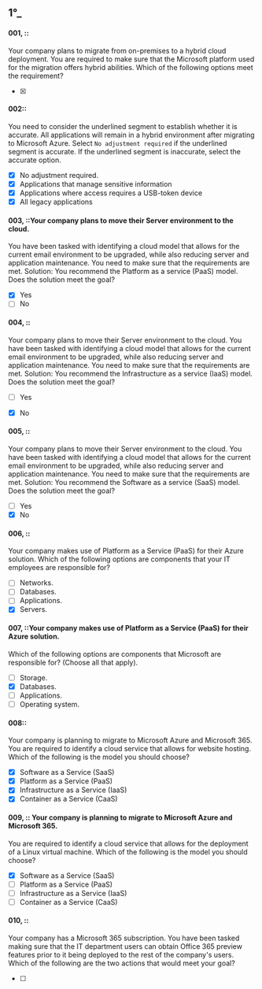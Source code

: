 ##   1°_


#### 001, ::
Your company plans to migrate from on-premises to a hybrid cloud deployment.
You are required to make sure that the Microsoft platform used for the migration offers hybrid abilities.
Which of the following options meet the requirement?

- [x] 

#### 002::
You need to consider the underlined segment to establish whether it is accurate.
All applications will remain in a hybrid environment after migrating to Microsoft Azure.
Select `No adjustment required` if the underlined segment is accurate. If the underlined segment is inaccurate, select the accurate option.

- [x] No adjustment required. 
- [x] Applications that manage sensitive information
- [x] Applications where access requires a USB-token device
- [x] All legacy applications

#### 003, ::Your company plans to move their Server environment to the cloud.
You have been tasked with identifying a cloud model that allows for the current email environment to be upgraded, while also reducing server and application maintenance.
You need to make sure that the requirements are met.
Solution: You recommend the Platform as a service (PaaS) model.
Does the solution meet the goal?

- [x] Yes
- [ ] No

#### 004, ::
Your company plans to move their Server environment to the cloud.
You have been tasked with identifying a cloud model that allows for the current email environment to be upgraded, while also reducing server and application maintenance.
You need to make sure that the requirements are met.
Solution: You recommend the Infrastructure as a service (IaaS) model.
Does the solution meet the goal?

- [ ] Yes
- [x] No


#### 005, ::
Your company plans to move their Server environment to the cloud.
You have been tasked with identifying a cloud model that allows for the current email environment to be upgraded, while also reducing server and application maintenance.
You need to make sure that the requirements are met.
Solution: You recommend the Software as a service (SaaS) model.
Does the solution meet the goal?

- [ ] Yes
- [x] No

#### 006, ::
Your company makes use of Platform as a Service (PaaS) for their Azure solution.
Which of the following options are components that your IT employees are responsible for?

- [ ] Networks.
- [ ] Databases.
- [ ] Applications.
- [x] Servers.

#### 007, ::Your company makes use of Platform as a Service (PaaS) for their Azure solution.
Which of the following options are components that Microsoft are responsible for? (Choose all that apply).

- [ ] Storage.
- [x] Databases.
- [ ] Applications.
- [ ] Operating system.

#### 008::
Your company is planning to migrate to Microsoft Azure and Microsoft 365.
You are required to identify a cloud service that allows for website hosting.
Which of the following is the model you should choose?

- [x] Software as a Service (SaaS)
- [x] Platform as a Service (PaaS)
- [x] Infrastructure as a Service (IaaS)
- [x] Container as a Service (CaaS)

#### 009, :: Your company is planning to migrate to Microsoft Azure and Microsoft 365.
You are required to identify a cloud service that allows for the deployment of a Linux virtual machine.
Which of the following is the model you should choose?

- [x] Software as a Service (SaaS)
- [ ] Platform as a Service (PaaS)
- [ ] Infrastructure as a Service (IaaS)
- [ ] Container as a Service (CaaS)

#### 010, :: 
Your company has a Microsoft 365 subscription.
You have been tasked making sure that the IT department users can obtain Office 365 preview features prior to it being deployed to the rest of the company's users.
Which of the following are the two actions that would meet your goal?

- [ ] 
